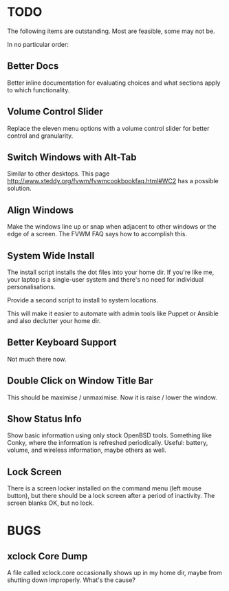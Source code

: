 # TODO

The following items are outstanding. Most are feasible, some may not be.

In no particular order:

## Better Docs

Better inline documentation for evaluating choices and what sections apply to which functionality.

## Volume Control Slider

Replace the eleven menu options with a volume control slider for better control and granularity.

## Switch Windows with Alt-Tab

Similar to other desktops. This page http://www.xteddy.org/fvwm/fvwmcookbookfaq.html#WC2 has a possible solution.

## Align Windows

Make the windows line up or snap when adjacent to other windows or the edge of a screen. The FVWM FAQ says how to accomplish this.

## System Wide Install

The install script installs the dot files into your home dir. If you're like me, your laptop is a single-user system and there's no need for individual personalisations.

Provide a second script to install to system locations.

This will make it easier to automate with admin tools like Puppet or Ansible and also declutter your home dir.

## Better Keyboard Support

Not much there now.

## Double Click on Window Title Bar

This should be maximise / unmaximise. Now it is raise / lower the window.

## Show Status Info

Show basic information using only stock OpenBSD tools. Something like Conky, where the information is refreshed periodically. Useful: battery, volume, and wireless information, maybe others as well.

## Lock Screen

There is a screen locker installed on the command menu (left mouse button), but there should be a lock screen after a period of inactivity. The screen blanks OK, but no lock.

# BUGS

## xclock Core Dump

A file called xclock.core occasionally shows up in my home dir, maybe from shutting down improperly. What's the cause?
